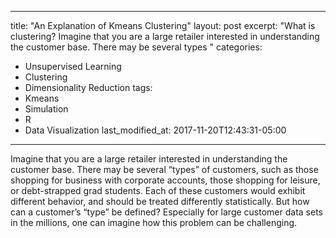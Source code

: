 
---
title: "An Explanation of Kmeans Clustering"
layout: post
excerpt: "What is clustering?  Imagine that you are a large retailer interested in understanding the customer base. There may be several types "
categories:
  - Unsupervised Learning
  - Clustering
  - Dimensionality Reduction
tags:
  - Kmeans
  - Simulation
  - R
  - Data Visualization
last_modified_at: 2017-11-20T12:43:31-05:00
---

Imagine that you are a large retailer interested in understanding the customer base. There may be several “types” of customers, such as those shopping for business with corporate accounts, those shopping for leisure, or debt-strapped grad students. Each of these customers would exhibit different behavior, and should be treated differently statistically. But how can a customer’s “type” be defined? Especially for large customer data sets in the millions, one can imagine how this problem can be challenging.
